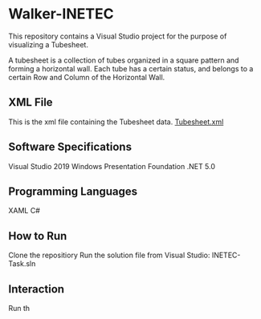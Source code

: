 # Walker-INETEC
This repository contains a Visual Studio project for the purpose of visualizing a Tubesheet.

A tubesheet is a collection of tubes organized in a square pattern and forming a horizontal wall. Each tube has a certain status, and belongs to a certain Row and Column of the Horizontal Wall.


## XML File
This is the xml file containing the Tubesheet data.
[Tubesheet.xml](https://github.com/SMRazaRizvi96/Walker-INETEC/blob/main/bin/Debug/net5.0-windows/Tubesheet.txt)

## Software Specifications
  Visual Studio 2019
  Windows Presentation Foundation
  .NET 5.0
  
## Programming Languages
  XAML
  C#

## How to Run
Clone the repositiory
Run the solution file from Visual Studio: INETEC-Task.sln

## Interaction
Run th
